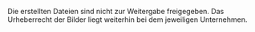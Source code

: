 Die erstellten Dateien sind nicht zur Weitergabe freigegeben. Das Urheberrecht der Bilder liegt weiterhin bei dem jeweiligen Unternehmen.
